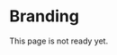 <!-- status: Published -->
<!-- created: 2020-07-24 13:37:00+00:00 -->
<!-- language: en -->
<!-- title: Branding -->

# Branding

This page is not ready yet.